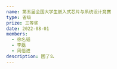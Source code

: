 ```yaml
---
name: 第五届全国大学生嵌入式芯片与系统设计竞赛
type: 省级 
prize: 三等奖
date: 2022-08-01
members: 
  - 徐名韬
  - 李磊
  - 周倍进
description: 困了么
---
```

